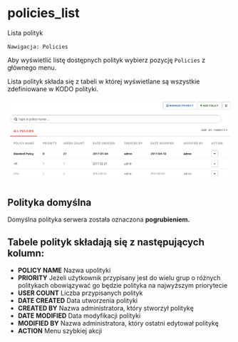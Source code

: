# policies\_list

Lista polityk

```text
Nawigacja: Policies
```

Aby wyświetlić listę dostępnych polityk wybierz pozycję `Policies` z głównego menu.

Lista polityk składa się z tabeli w której wyświetlane są wszystkie zdefiniowane w KODO polityki.

![](../../.gitbook/assets/policy_list%20%282%29.png)

## Polityka domyślna

Domyślna polityka serwera została oznaczona **pogrubieniem.**

## Tabele polityk składają się z następujących kolumn:

* **POLICY NAME** Nazwa upolityki
* **PRIORITY**   Jeżeli użytkownik przypisany jest do wielu grup o różnych politykach obowiązywać go będzie polityka na najwyższym priorytecie
* **USER COUNT** Liczba przypisanych polityk
* **DATE CREATED** Data utworzenia polityki
* **CREATED BY** Nazwa administratora, który stworzył politykę
* **DATE MODIFIED** Data modyfikacji polityki
* **MODIFIED BY** Nazwa administratora, który ostatni edytował politykę
* **ACTION** Menu szybkiej akcji

